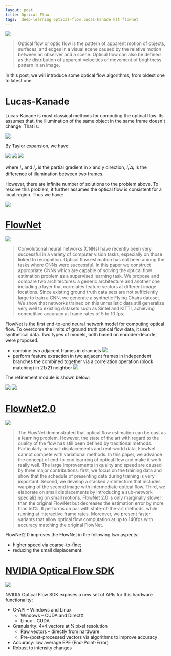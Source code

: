 ```yaml
---
layout: post
title: Optical Flow
tags:  deep-learning optical-flow lucas-kanade klt flownet
---
```


![](https://developer.nvidia.com/sites/default/files/akamai/designworks/opticalflow/OF_SDK_000.png)

> Optical flow or optic flow is the pattern of apparent motion of objects, surfaces, and edges in a visual scene caused by the relative motion between an observer and a scene. Optical flow can also be defined as the distribution of apparent velocities of movement of brightness pattern in an image.

In this post, we will introduce some optical flow algorithms, from oldest one to latest one.

# Lucas-Kanade

Lucas-Kanade is most classical methods for computing the optical flow. Its assumes that, the illumination of the same object in the same frame doesn't change. That is:

![](https://www.zhihu.com/equation?tex=%5Cbegin%7Bequation%7D+I%28x%2Cy%2Ct%29%3DI%28x%2Bu%2Cy%2Bv%2Ct%2B%E2%88%86_t%29+%5Ctag%7B3-1-1%7D+%5Cend%7Bequation%7D+)

By Taylor expansion, we have:

![](https://www.zhihu.com/equation?tex=+%5Cbegin%7Bequation%7D+I%28x%2Bu%2Cy%2Bv%2Ct%2B%E2%88%86_t%29%3DI%28x%2Cy%2Ct%29%2BI_x%5E%E2%80%B2+u%2BI_y%5E%E2%80%B2+v%2BI_t%5E%E2%80%B2+%E2%88%86_t+%5Ctag%7B3-1-2%7D+%5Cend%7Bequation%7D+)
![](https://www.zhihu.com/equation?tex=+%5Cbegin%7Bequation%7D+I%28x%2Cy%2Ct%29+%3D+I%28x%2Cy%2Ct%29%2BI_x%5E%E2%80%B2+u%2BI_y%5E%E2%80%B2+v%2BI_t%5E%E2%80%B2+%E2%88%86_t+%5C%5C+I_x%5E%E2%80%B2+u%2BI_y%5E%E2%80%B2+v%2BI_t%5E%E2%80%B2+%E2%88%86_t%3D0+%5Ctag%7B3-1-3%7D+%5Cend%7Bequation%7D+)
![](https://www.zhihu.com/equation?tex=+%5Cbegin%7Bequation%7D+%5Cbegin%7Bbmatrix%7D+I_x%27%2C+%5Cspace+I_y%27++%5Cend%7Bbmatrix%7D%5Cbegin%7Bbmatrix%7Du+%5C%5C+v%5Cend%7Bbmatrix%7D%3D-I_t%5E%E2%80%B2+%E2%88%86_t+%5Ctag%7B3-1-4%7D%5Cend%7Bequation%7D+)

where $I_x$ and $I_y$ is the partial gradient in x and y direction, $I_t^'\Delta_t$ is the difference of illumination between two frames.

However, there are infinite number of solutions to the problem above. To resolve this problem, it further assumes the optical flow is consistent for a local region. Thus we have:

![](https://www.zhihu.com/equation?tex=+%5Cbegin%7Bequation%7D+%5Cbegin%7Bbmatrix%7D++I_x%27%5E%7B%281%29%7D%2C+%5Cspace+I_y%27%5E%7B%281%29%7D+%5C%5C+I_x%27%5E%7B%282%29%7D%2C+%5Cspace+I_y%27%5E%7B%282%29%7D+%5C%5C+%5Ccdots%5C%5C+I_x%27%5E%7B%28n%29%7D%2C+%5Cspace+I_y%27%5E%7B%28n%29%7D+%5Cend%7Bbmatrix%7D+%5Cbegin%7Bbmatrix%7Du+%5C+v%5Cend%7Bbmatrix%7D%3D+%5Cbegin%7Bbmatrix%7D+-%E2%88%86I_t%5E%7B%281%29%7D+%5C%5C+-%E2%88%86I_t%5E%7B%282%29%7D+%5C%5C++%5Ccdots+%5C%5C+-%E2%88%86I_t%5E%7B%28n%29%7D+%5C+%5Cend%7Bbmatrix%7D+%5Ctag%7B3-1-6%7D+%5Cend%7Bequation%7D+)

# [FlowNet](https://arxiv.org/abs/1504.06852)

![](https://pic4.zhimg.com/80/v2-909349624534aa61fe3421bf3f717ff3_hd.jpg)

> Convolutional neural networks (CNNs) have recently been very successful in a variety of computer vision tasks, especially on those linked to recognition. Optical flow estimation has not been among the tasks where CNNs were successful. In this paper we construct appropriate CNNs which are capable of solving the optical flow estimation problem as a supervised learning task. We propose and compare two architectures: a generic architecture and another one including a layer that correlates feature vectors at different image locations. 
Since existing ground truth data sets are not sufficiently large to train a CNN, we generate a synthetic Flying Chairs dataset. We show that networks trained on this unrealistic data still generalize very well to existing datasets such as Sintel and KITTI, achieving competitive accuracy at frame rates of 5 to 10 fps.

FlowNet is the first end-to-end neural network model for computing optical flow. To overcome the limits of ground truth optical flow data, it uses synthetical data. Two types of models, both based on encoder-decode, were proposed:

- combine two adjacent frames in channels
![](https://pic2.zhimg.com/80/v2-a10cce2c9829b0a251c486fc2b2d90d9_hd.jpg)
- perform feature extraction in two adjacent frames in independent branches the combined together via a correlation operation (block matching) in 21x21 neighbor
![](https://pic3.zhimg.com/80/v2-43e03ca60a3cd39e2774e7375de32cb6_hd.jpg)

The refinement module is shown below:

![](https://pic1.zhimg.com/v2-796f6a0dbc92bc7b8a8bb7f4cb3c9020_r.jpg)
![](https://pic1.zhimg.com/80/v2-796f6a0dbc92bc7b8a8bb7f4cb3c9020_hd.jpg)

# [FlowNet2.0](https://arxiv.org/abs/1612.01925)

![](https://pic1.zhimg.com/80/v2-3a332b9167da3940ad4573b5130322b4_hd.jpg)

> The FlowNet demonstrated that optical flow estimation can be cast as a learning problem. However, the state of the art with regard to the quality of the flow has still been defined by traditional methods. Particularly on small displacements and real-world data, FlowNet cannot compete with variational methods. In this paper, we advance the concept of end-to-end learning of optical flow and make it work really well. The large improvements in quality and speed are caused by three major contributions: first, we focus on the training data and show that the schedule of presenting data during training is very important. Second, we develop a stacked architecture that includes warping of the second image with intermediate optical flow. Third, we elaborate on small displacements by introducing a sub-network specializing on small motions. FlowNet 2.0 is only marginally slower than the original FlowNet but decreases the estimation error by more than 50%. It performs on par with state-of-the-art methods, while running at interactive frame rates. Moreover, we present faster variants that allow optical flow computation at up to 140fps with accuracy matching the original FlowNet.

FlowNet2.0 improves the FlowNet in the following two aspects:
- higher speed via coarse-to-fine;
- reducing the small displacement.

# [NVIDIA Optical Flow SDK](https://developer.nvidia.com/opticalflow-sdk)

![](https://devblogs.nvidia.com/wp-content/uploads/2019/02/Football-1024x288.png)

NVIDIA Optical Flow SDK exposes a new set of APIs for this hardware functionality:

- C-API – Windows and Linux
  - Windows – CUDA and DirectX
  - Linux – CUDA
- Granularity: 4x4 vectors at ¼ pixel resolution
  - Raw vectors – directly from hardware
  - Pre-/post-processed vectors via algorithms to improve accuracy
- Accuracy: low average EPE (End-Point-Error)
- Robust to intensity changes
